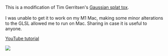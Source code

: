 
This is a modification of Tim Gerritsen's [Gaussian splat tox](https://derivative.ca/community-post/asset/gaussian-splatting/69107).
<br> </br>
I was unable to get it to work on my M1 Mac, making some minor alterations to the GLSL allowed me to run on Mac.
Sharing in case it is useful to anyone. 

[YouTube tutorial](https://www.youtube.com/watch?v=Mr8H0irijhM)

![](https://github.com/atarilover123/GaussianSplat_TD/blob/main/GaussianSplat_noise.png?raw=true)

